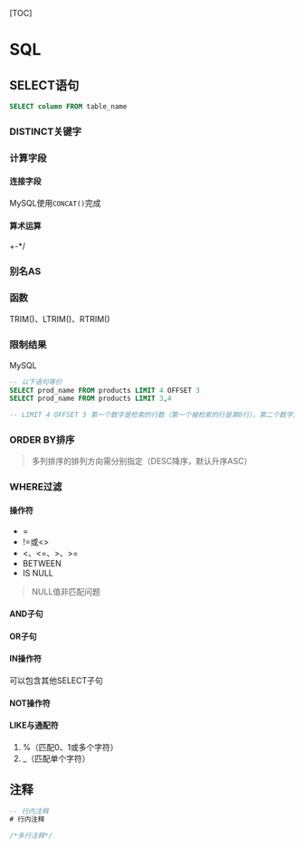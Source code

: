 [TOC]

# SQL

## SELECT语句

```sql
SELECT column FROM table_name
```

### DISTINCT关键字

### 计算字段

#### 连接字段

MySQL使用`CONCAT()`完成

#### 算术运算

+-*/

### 别名AS

### 函数

TRIM()、LTRIM()、RTRIM()

### 限制结果

MySQL

```sql
-- 以下语句等价
SELECT prod_name FROM products LIMIT 4 OFFSET 3
SELECT prod_name FROM products LIMIT 3,4

-- LIMIT 4 OFFSET 3 第一个数字是检索的行数（第一个被检索的行是第0行），第二个数字是指从哪儿开始

```

### ORDER BY排序

> 多列排序的排列方向需分别指定（DESC降序，默认升序ASC）

### WHERE过滤

#### 操作符

- =
- !=或\<\>
- \<、\<=、\>、\>=
- BETWEEN
- IS NULL

> NULL值非匹配问题

#### AND子句

#### OR子句

#### IN操作符

可以包含其他SELECT子句

#### NOT操作符

#### LIKE与通配符

1. %（匹配0、1或多个字符）
2. \_（匹配单个字符）

## 注释

```sql
-- 行内注释
# 行内注释

/*多行注释*/
```
